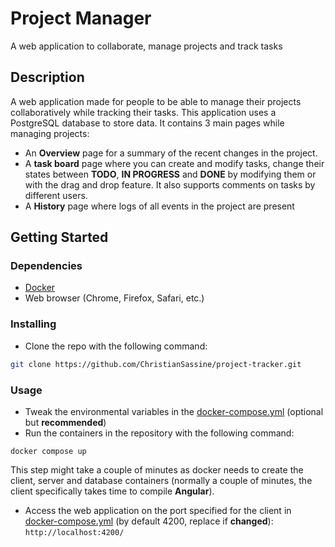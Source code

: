 # Project Manager
A web application to collaborate, manage projects and track tasks

## Description

A web application made for people to be able to manage their projects collaboratively while tracking their tasks. This application uses a PostgreSQL database to store data. It contains 3 main pages while managing projects: 

* An **Overview** page for a summary of the recent changes in the project.
* A **task board** page where you can create and modify tasks, change their states between **TODO**, **IN PROGRESS** and **DONE** by modifying them or with the drag and drop feature. It also supports comments on tasks by different users.
* A **History** page where logs of all events in the project are present

## Getting Started

### Dependencies

* [Docker](https://docs.docker.com/get-docker/)
* Web browser (Chrome, Firefox, Safari, etc.)

### Installing
* Clone the repo with the following command:
```bash
git clone https://github.com/ChristianSassine/project-tracker.git
```

### Usage
* Tweak the environmental variables in the [docker-compose.yml](https://github.com/ChristianSassine/project-tracker/blob/master/docker-compose.yml) (optional but **recommended**)
* Run the containers in the repository with the following command:
```shell
docker compose up
```
This step might take a couple of minutes as docker needs to create the client, server and database containers (normally a couple of minutes, the client specifically takes time to compile **Angular**).

* Access the web application on the port specified for the client in [docker-compose.yml](https://github.com/ChristianSassine/project-tracker/blob/master/docker-compose.yml) (by default 4200, replace if **changed**): `http://localhost:4200/`
